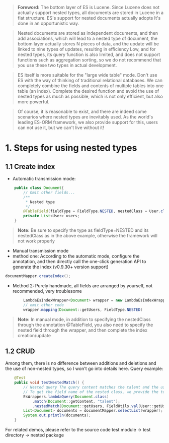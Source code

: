 > **Foreword:** The bottom layer of ES is Lucene. Since Lucene does not actually support nested types, all documents are stored in Lucene in a flat structure. ES's support for nested documents actually adopts It's done in an opportunistic way.

> Nested documents are stored as independent documents, and then add associations, which will lead to a nested type of document, the bottom layer actually stores N pieces of data, and the update will be linked to nine types of updates, resulting in efficiency Low, and for nested types, its query function is also limited, and does not support functions such as aggregation sorting, so we do not recommend that you use these two types in actual development.

> ES itself is more suitable for the "large wide table" mode. Don't use ES with the way of thinking of traditional relational databases. We can completely combine the fields and contents of multiple tables into one table (an index). Complete the desired function and avoid the use of nested types as much as possible, which is not only efficient, but also more powerful.

> Of course, it is reasonable to exist, and there are indeed some scenarios where nested types are inevitably used. As the world's leading ES-ORM framework, we also provide support for this, users can not use it, but we can't live without it!


# 1. Steps for using nested types
## 1.1 Create index

- Automatic transmission mode:
````java
    public class Document{
        // Omit other fields...
        /**
         * Nested type
         */
        @TableField(fieldType = FieldType.NESTED, nestedClass = User.class)
        private List<User> users;
    }
````
> **Note:** Be sure to specify the type as fieldType=NESTED and its nestedClass as in the above example, otherwise the framework will not work properly

- Manual transmission mode
 - method one:
According to the automatic mode, configure the annotation, and then directly call the one-click generation API to generate the index (v0.9.30+ version support)

````java
documentMapper.createIndex();
````
 - Method 2:
Purely handmade, all fields are arranged by yourself, not recommended, very troublesome
````java
        LambdaEsIndexWrapper<Document> wrapper = new LambdaEsIndexWrapper<>();
        // omit other code
        wrapper.mapping(Document::getUsers, FieldType.NESTED)
````
> **Note:** In manual mode, in addition to specifying the nestedClass through the annotation @TableField, you also need to specify the nested field through the wrapper, and then complete the index creation/update


## 1.2 CRUD
Among them, there is no difference between additions and deletions and the use of non-nested types, so I won't go into details here.
Query example:
````java
    @Test
    public void testNestedMatch() {
        // Nested query The query content matches the talent and the user name in the nested data matches the data of "User 1"
        // To get the field name of the nested class, we provide the tool class FieldUtils.val to help users get the field name through the lambda function. Of course, if you don't want to use it, you can also pass a string directly
        EsWrappers.lambdaQuery(Document.class)
            .match(Document::getContent, "talent");
            .nestedMatch(Document::getUsers, FieldUtils.val(User::getUsername), "User");
        List<Document> documents = documentMapper.selectList(wrapper);
        System.out.println(documents);
    }
````
For related demos, please refer to the source code test module -> test directory -> nested package